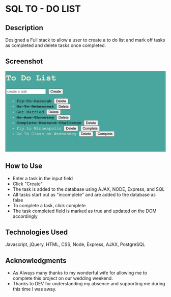 # SQL TO - DO LIST

## Description

Designed a Full stack to allow a user to create a to do list and mark off tasks as completed and delete tasks once completed.

## Screenshot
![Screenshot](/images/To-Do-Screenshot.png)

## How to Use

- Enter a task in the input field
- Click "Create"
- The task is added to the database using AJAX, NODE, Express, and SQL
- All tasks start out as "incomplete" and are added to the database as false
- To complete a task, click complete
- The task completed field is marked as true and updated on the DOM accordingly

## Technologies Used

Javascript, jQuery, HTML, CSS, Node, Express, AJAX, PostgreSQL

## Acknowledgments

- As Always many thanks to my wonderful wife for allowing me to complete this project on our wedding weekend.
- Thanks to DEV for understanding my absence and supporting me during this time I was away.
